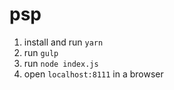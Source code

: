# psp

1. install and run `yarn`
2. run `gulp `
3. run `node index.js`
4. open `localhost:8111` in a browser
